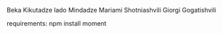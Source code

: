 Beka Kikutadze
lado Mindadze
Mariami Shotniashvili
Giorgi Gogatishvili


requirements: npm install moment
